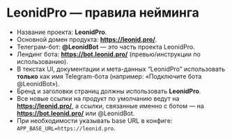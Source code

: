 # LeonidPro — правила нейминга

- Название проекта: **LeonidPro**.
- Основной домен продукта: **https://leonid.pro/**.
- Телеграм-бот: **@LeonidBot** — это часть проекта LeonidPro.
- Лендинг бота: **https://bot.leonid.pro/** (превью/инструкции по использованию).
- В текстах UI, документации и мета-данных “LeonidPro” использовать **только** как имя Telegram-бота
  (например: «Подключите бота @LeonidBot»).
- Бренд и заголовки страниц должны использовать **LeonidPro**.
- Все новые ссылки на продукт по умолчанию ведут на **https://leonid.pro/**,
  а ссылки, связанные именно с ботом — на **https://bot.leonid.pro/** или @LeonidBot.
- При необходимости указывать base URL в конфиге: `APP_BASE_URL=https://leonid.pro`.
